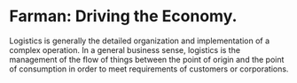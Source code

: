 # Farman: Driving the Economy.
Logistics is generally the detailed organization and implementation of a complex operation. In a general business sense, logistics is the management of the flow of things between the point of origin and the point of consumption in order to meet requirements of customers or corporations. 
